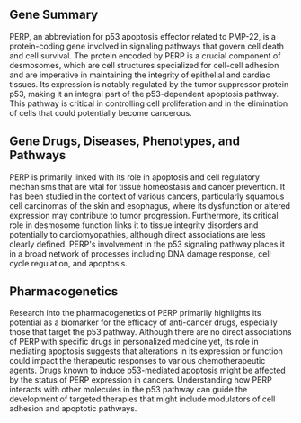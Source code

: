 ## Gene Summary
PERP, an abbreviation for p53 apoptosis effector related to PMP-22, is a protein-coding gene involved in signaling pathways that govern cell death and cell survival. The protein encoded by PERP is a crucial component of desmosomes, which are cell structures specialized for cell-cell adhesion and are imperative in maintaining the integrity of epithelial and cardiac tissues. Its expression is notably regulated by the tumor suppressor protein p53, making it an integral part of the p53-dependent apoptosis pathway. This pathway is critical in controlling cell proliferation and in the elimination of cells that could potentially become cancerous.

## Gene Drugs, Diseases, Phenotypes, and Pathways
PERP is primarily linked with its role in apoptosis and cell regulatory mechanisms that are vital for tissue homeostasis and cancer prevention. It has been studied in the context of various cancers, particularly squamous cell carcinomas of the skin and esophagus, where its dysfunction or altered expression may contribute to tumor progression. Furthermore, its critical role in desmosome function links it to tissue integrity disorders and potentially to cardiomyopathies, although direct associations are less clearly defined. PERP's involvement in the p53 signaling pathway places it in a broad network of processes including DNA damage response, cell cycle regulation, and apoptosis.

## Pharmacogenetics
Research into the pharmacogenetics of PERP primarily highlights its potential as a biomarker for the efficacy of anti-cancer drugs, especially those that target the p53 pathway. Although there are no direct associations of PERP with specific drugs in personalized medicine yet, its role in mediating apoptosis suggests that alterations in its expression or function could impact the therapeutic responses to various chemotherapeutic agents. Drugs known to induce p53-mediated apoptosis might be affected by the status of PERP expression in cancers. Understanding how PERP interacts with other molecules in the p53 pathway can guide the development of targeted therapies that might include modulators of cell adhesion and apoptotic pathways.